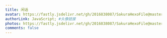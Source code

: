 ```yaml
---
title: 闲话
avatar: https://fastly.jsdelivr.net/gh/2016838087/SakuraHexoFile@master/themes/images/tianci.jpg #头像地址
authorLink: JavaScript; #头像链接
photos: https://fastly.jsdelivr.net/gh/2016838087/SakuraHexoFile@master/themes/images/background/lonely.png
comments: false
---
```

<span></span>
<!-- 存放说说的容器 -->
<div id="artitalk_main">

</div>
<!-- 引用 artitalk -->
<script type="text/javascript" src="https://unpkg.com/artitalk"></script>

<script>
new Artitalk({
    appId: '5H7AydmPGv5z6GjvxW088cDJ-MdYXbMMI', // Your leancloud appId
    appKey: '3OgRwXUWbmNx1WhFlSs7ek6V', // Your leancloud appKey
    atEmoji: {
        "滑稽": "https://fastly.jsdelivr.net/gh/moezx/cdn@3.1.9/img/Sakura/images/smilies/icon_huaji.gif", 
        "汗": "https://fastly.jsdelivr.net/gh/drew233/cdn/20200411023456.webp", 
        "点赞": "https://fastly.jsdelivr.net/gh/drew233/cdn/kawayi.webp", 
        "傲娇": "https://fastly.jsdelivr.net/gh/drew233/cdn/20200409103906.webp",
        "开心": "https://fastly.jsdelivr.net/gh/drew233/cdn/20200409104757.webp", 
        "扣手手": "https://fastly.jsdelivr.net/gh/drew233/cdn/20200409130304.webp",
        "仙女下凡": "https://fastly.jsdelivr.net/gh/drew233/cdn/20200409130301.webp",
        "得瑟": "https://fastly.jsdelivr.net/gh/drew233/cdn/20200409130258.webp", 
        "揉左脸": "https://fastly.jsdelivr.net/gh/drew233/cdn/20200409130254.webp",
        "揉右脸": "https://fastly.jsdelivr.net/gh/drew233/cdn/20200409130249.webp",
        "彩虹滑稽": "https://fastly.jsdelivr.net/gh/drew233/cdn/caihongtiao.webp", 
        "呆滞": "https://fastly.jsdelivr.net/gh/drew233/cdn/daizhi.webp", 
        "躲进小被子": "https://fastly.jsdelivr.net/gh/drew233/cdn/djxbz.webp", 
        "拽走小被子": "https://fastly.jsdelivr.net/gh/drew233/cdn/zzxbz.webp",
        "干": "https://fastly.jsdelivr.net/gh/drew233/cdn/gan.webp", 
        "给我也整一个": "https://fastly.jsdelivr.net/gh/drew233/cdn/gwyzyg.webp",
        "害怕": "https://fastly.jsdelivr.net/gh/drew233/cdn/hp.webp", 
        "怀疑": "https://fastly.jsdelivr.net/gh/drew233/cdn/20200412095314.webp",
        "草": "https://fastly.jsdelivr.net/gh/drew233/cdn/imgcao.webp",
        "花": "https://fastly.jsdelivr.net/gh/drew233/cdn/imghua.webp",
        "日": "https://fastly.jsdelivr.net/gh/drew233/cdn/imgri.webp",
        "叶": "https://fastly.jsdelivr.net/gh/drew233/cdn/imgye.webp", 
        "夹住": "https://fastly.jsdelivr.net/gh/drew233/cdn/kz.webp",
        "目瞪狗呆": "https://fastly.jsdelivr.net/gh/drew233/cdn/20200412095243.webp",
        "劈叉": "https://fastly.jsdelivr.net/gh/drew233/cdn/pc.webp", 
        "踢楼上屁股": "https://fastly.jsdelivr.net/gh/drew233/cdn/tlspg.webp",
        tql: "https://fastly.jsdelivr.net/gh/drew233/cdn/tql.webp",
        "无语": "https://fastly.jsdelivr.net/gh/drew233/cdn/wuyu.webp", 
        "转圈圈": "https://fastly.jsdelivr.net/gh/drew233/cdn/zqq.webp"
    },
})
</script>